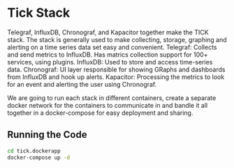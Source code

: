 # Tick Stack
Telegraf, InfluxDB, Chronograf, and Kapacitor together make the TICK stack. The stack is generally used to make collecting, storage, graphing and alerting on a time series data set easy and convenient.
Telegraf: Collects and send metrics to InfluxDB. Has matrics collection support for 100+ services, using plugins.
InfluxDB: Used to store and access time-series data.
Chronograf: UI layer responsible for showing GRaphs and dashboards from InfluxDB and hook up alerts.
Kapacitor: Processing the metrics to look for an event and alerting the user using Chronograf.

We are going to run each stack in different containers, create a separate docker network for the containers to communicate in and bandle it all together in a docker-compose for easy deployment and sharing.

## Running the Code
```bash
cd tick.dockerapp
docker-compose up -d
```